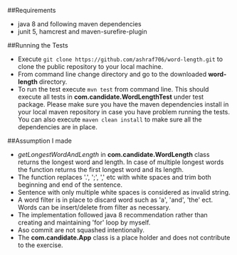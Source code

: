 ##Requirements

- java 8 and following maven dependencies
- junit 5, hamcrest and maven-surefire-plugin

##Running the Tests
- Execute `git clone https://github.com/ashraf706/word-length.git` to clone the public repository to your local machine.
- From command line change directory and go to the downloaded __word-length__ directory. 
- To run the test execute `mvn test` from command line.
This should execute all tests in  __com.candidate.WordLengthTest__ under test package.
Please make sure you have the maven dependencies install in your local maven repository in case you have problem running the tests.
You can also execute `maven clean install` to make sure all the dependencies are in place.

##Assumption I made
- _getLongestWordAndLength_ in __com.candidate.WordLength__ class returns the longest word and length. 
In case of multiple longest words the function returns the first longest word and its length.
- The function replaces '.', ';', ',' etc with white spaces and trim both beginning and end of the sentence.
- Sentence with only multiple white spaces is considered as invalid string. 
- A word filter is in place to discard word such as 'a', 'and', 'the' ect. 
Words can be insert/delete from filter as necessary.
- The implementation followed java 8 recommendation rather than creating and maintaining 'for' loop by myself.
- Aso commit are not squashed intentionally.
- The __com.candidate.App__ class is a place holder and does not contribute to the exercise. 
